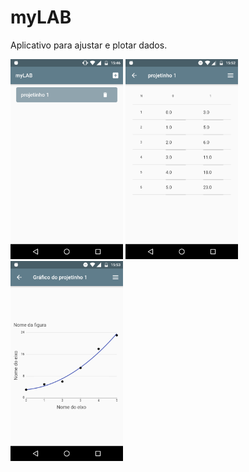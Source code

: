 # myLAB

Aplicativo para ajustar e plotar dados.

<img src="https://github.com/bentoavb/mylab/blob/master/images/img1.png" width="180" height="320" /> <img src="https://github.com/bentoavb/mylab/blob/master/images/img2.png" width="180" height="320" /> <img src="https://github.com/bentoavb/mylab/blob/master/images/img3.png" width="180" height="320" />